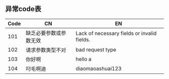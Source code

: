## 异常code表
| Code   | CN  | EN                                            |
|--------|-----|-----------------------------------------------|
| 101    | 缺乏必要参数或参数无效 | Lack of necessary fields or invalid fields.   |
| 102    | 请求参数类型不对 | bad request type                              |
| 103    | 你好啊 | hello a                              |
| 104    | 叼毛啊迪 | diaomaoashuai123                              |
